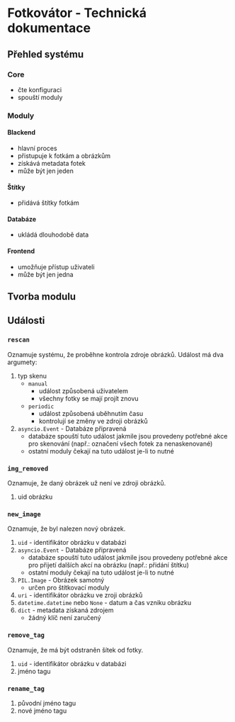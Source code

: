 # Fotkovátor - Technická dokumentace

## Přehled systému
### Core

- čte konfiguraci
- spouští moduly

### Moduly

#### Blackend

- hlavní proces
- přistupuje k fotkám a obrázkům
- získává metadata fotek
- může být jen jeden

#### Štítky

- přidává štítky fotkám

#### Databáze

- ukládá dlouhodobě data

#### Frontend

- umožňuje přístup uživateli
- může být jen jedna


## Tvorba modulu

## Události
### `rescan`

Oznamuje systému, že proběhne kontrola zdroje obrázků. Událost má dva argumety:
1. typ skenu
   - `manual`
     - událost způsobená uživatelem
     - všechny fotky se mají projít znovu
   - `periodic`
     - událost způsobená uběhnutím času
     - kontrolují se změny ve zdroji obrázků
2. `asyncio.Event` - Databáze připravená
   - databáze spouští tuto událost jakmile jsou provedeny potřebné akce pro skenování (např.: označení všech fotek za nenaskenované)
   - ostatní moduly čekají na tuto událost je-li to nutné

### `img_removed`

Oznamuje, že daný obrázek už není ve zdroji obrázků.
1. uid obrázku

### `new_image`

Oznamuje, že byl nalezen nový obrázek.

1. `uid` - identifikátor obrázku v databázi
2. `asyncio.Event` - Databáze připravená
   - databáze spouští tuto událost jakmile jsou provedeny potřebné akce pro přijetí dalších akcí na obrázku (např.: přidání štítku)
   - ostatní moduly čekají na tuto událost je-li to nutné
3. `PIL.Image` - Obrázek samotný
   - určen pro štítkovací moduly
4. `uri` - identifikátor obrázku ve zroji obrázků
5. `datetime.datetime` nebo `None` - datum a čas vzniku obrázku
6. `dict` - metadata získaná zdrojem
   - žádný klíč není zaručený

### `remove_tag`

Oznamuje, že má být odstraněn šítek od fotky.

1. `uid` - identifikátor obrázku v databázi
2. jméno tagu

### `rename_tag`

1. původní jméno tagu
2. nové jméno tagu